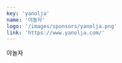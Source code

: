 ```yaml
---
key: 'yanolja'
name: '야놀자'
logo: '/images/sponsors/yanolja.png'
link: 'https://www.yanolja.com/'
---
```


야놀자
